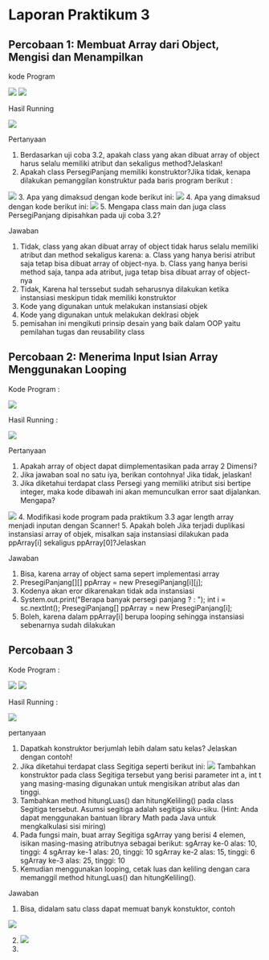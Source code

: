 # Laporan Praktikum 3

## Percobaan 1:  Membuat Array dari Object, Mengisi dan Menampilkan

kode Program

<img src= "image.png">
<img src= "image-1.png">

Hasil Running

<img src= "ArrayObjects20/image-2.png">

Pertanyaan
1. Berdasarkan uji coba 3.2, apakah class yang akan dibuat array of object harus selalu memiliki
atribut dan sekaligus method?Jelaskan!
2. Apakah class PersegiPanjang memiliki konstruktor?Jika tidak, kenapa dilakukan pemanggilan
konstruktur pada baris program berikut :
<img src= "ArrayObjects20/image-3.png">
3. Apa yang dimaksud dengan kode berikut ini:
<img src= "ArrayObjects20/image-4.png">
4. Apa yang dimaksud dengan kode berikut ini:
<img src= "ArrayObjects20/image-5.png">
5. Mengapa class main dan juga class PersegiPanjang dipisahkan pada uji coba 3.2?

Jawaban
1. Tidak, class yang akan dibuat array of object tidak harus selalu memiliki atribut dan method sekaligus karena:
    a. Class yang hanya berisi atribut saja tetap bisa dibuat array of object-nya.
    b. Class yang hanya berisi method saja, tanpa ada atribut, juga tetap bisa dibuat array of object-nya
2. Tidak, Karena hal terssebut sudah seharusnya dilakukan ketika instansiasi meskipun tidak memiliki konstruktor
3. Kode yang digunakan untuk melakukan instansiasi objek
4. Kode yang digunakan untuk melakukan deklrasi objek
5. pemisahan ini mengikuti prinsip desain yang baik dalam OOP yaitu pemilahan tugas dan reusability class

## Percobaan 2: Menerima Input Isian Array Menggunakan Looping

Kode Program :

<img src= "image-2.png">

Hasil Running :

<img src= "image-3.png">

Pertanyaan
1. Apakah array of object dapat diimplementasikan pada array 2 Dimensi?
2. Jika jawaban soal no satu iya, berikan contohnya! Jika tidak, jelaskan!
3. Jika diketahui terdapat class Persegi yang memiliki atribut sisi bertipe integer, maka kode
dibawah ini akan memunculkan error saat dijalankan. Mengapa?
<img src= "image-4.png">
4. Modifikasi kode program pada praktikum 3.3 agar length array menjadi inputan dengan Scanner!
5. Apakah boleh Jika terjadi duplikasi instansiasi array of objek, misalkan saja instansiasi dilakukan
pada ppArray[i] sekaligus ppArray[0]?Jelaskan 

Jawaban
1. Bisa, karena array of object sama sepert implementasi array
2. PresegiPanjang[][] ppArray = new PresegiPanjang[i][j];
3. Kodenya akan eror dikarenakan tidak ada instansiasi
4. System.out.print("Berapa banyak persegi panjang ? : ");
   int i = sc.nextInt();
   PresegiPanjang[] ppArray = new PresegiPanjang[i];
5. Boleh, karena dalam ppArray[i] berupa looping sehingga instansiasi sebenarnya sudah dilakukan

## Percobaan 3

Kode Program :

<img src= "image-5.png">
<img src= "image-7.png">

Hasil Running :

<img src= "image-8.png">

pertanyaan
1. Dapatkah konstruktor berjumlah lebih dalam satu kelas? Jelaskan dengan contoh!
2. Jika diketahui terdapat class Segitiga seperti berikut ini:
    <img src= "image-10.png">
   Tambahkan konstruktor pada class Segitiga tersebut yang berisi parameter int a, int t
   yang masing-masing digunakan untuk mengisikan atribut alas dan tinggi.
3. Tambahkan method hitungLuas() dan hitungKeliling() pada class Segitiga
   tersebut. Asumsi segitiga adalah segitiga siku-siku. (Hint: Anda dapat menggunakan bantuan
   library Math pada Java untuk mengkalkulasi sisi miring)
4. Pada fungsi main, buat array Segitiga sgArray yang berisi 4 elemen, isikan masing-masing
   atributnya sebagai berikut:
    sgArray ke-0 alas: 10, tinggi: 4
    sgArray ke-1 alas: 20, tinggi: 10
    sgArray ke-2 alas: 15, tinggi: 6
    sgArray ke-3 alas: 25, tinggi: 10
5. Kemudian menggunakan looping, cetak luas dan keliling dengan cara memanggil method
   hitungLuas() dan hitungKeliling().

Jawaban
1. Bisa, didalam satu class dapat memuat banyk konstuktor, contoh
<img src= "image-9.png">

2. <img src= "image-11.png">
3. 